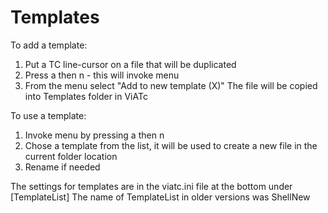 Templates
=========
To add a template: 
1. Put a TC line-cursor on a file that will be duplicated
2. Press a then n  - this will invoke <CreateNewFile> menu
3. From the menu select "Add to new template (X)"
   The file will be copied into Templates folder in ViATc

To use a template:
1. Invoke <CreateNewFile> menu by pressing a then n  
2. Chose a template from the list, it will be used to create
   a new file in the current folder location
3. Rename if needed


The settings for templates are in the viatc.ini file at the bottom under [TemplateList]
The name of TemplateList in older versions was ShellNew




